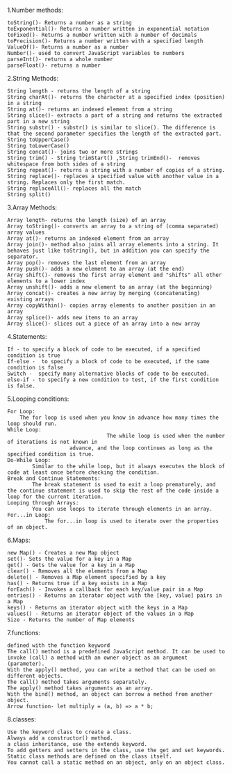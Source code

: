
1.Number methods:

    toString()- Returns a number as a string 
    toExponential()- Returns a number written in exponential notation 
    toFixed()- Returns a number written with a number of decimals
    toPrecision()- Returns a number written with a specified length 
    ValueOf()- Returns a number as a number
    Number()- used to convert JavaScript variables to numbers
    parseInt()- returns a whole number
    parseFloat()- returns a number

2.String Methods:

    String length - returns the length of a string
    String charAt()- returns the character at a specified index (position) in a string
    String at()- returns an indexed element from a string
    String slice()- extracts a part of a string and returns the extracted part in a new string
    String substr() - substr() is similar to slice(). The difference is that the second parameter specifies the length of the extracted part.
    String toUpperCase()
    String toLowerCase() 
    String concat()- joins two or more strings
    String trim() - String trimStart() ,String trimEnd()-  removes whitespace from both sides of a string
    String repeat()- returns a string with a number of copies of a string.
    String replace()- replaces a specified value with another value in a string. Replaces only the first match.
    String replaceAll()- replaces all the match
    String split()

3.Array Methods:

    Array length- returns the length (size) of an array
    Array toString()- converts an array to a string of (comma separated) array values
    Array at()- returns an indexed element from an array 
    Array join()- method also joins all array elements into a string. It behaves just like toString(), but in addition you can specify the separator. 
    Array pop()- removes the last element from an array 
    Array push()- adds a new element to an array (at the end) 	
    Array shift()- removes the first array element and "shifts" all other elements to a lower index
    Array unshift()- adds a new element to an array (at the beginning)
    Array concat()- creates a new array by merging (concatenating) existing arrays
    Array copyWithin()- copies array elements to another position in an array 
    Array splice()- adds new items to an array
    Array slice()- slices out a piece of an array into a new array

4.Statements:

    If - to specify a block of code to be executed, if a specified condition is true
    If-else -  to specify a block of code to be executed, if the same condition is false
    Switch -  specify many alternative blocks of code to be executed.
    else-if - to specify a new condition to test, if the first condition is false.

5.Looping conditions:

    For Loop: 
        The for loop is used when you know in advance how many times the loop should run.
    While Loop:
                                    The while loop is used when the number of iterations is not known in   
                        advance, and the loop continues as long as the specified condition is true. 
    Do-While Loop: 
            Similar to the while loop, but it always executes the block of code at least once before checking the condition.
    Break and Continue Statements: 
            The break statement is used to exit a loop prematurely, and the continue statement is used to skip the rest of the code inside a loop for the current iteration. 
    Looping through Arrays: 
            You can use loops to iterate through elements in an array.  
    For...in Loop: 
                The for...in loop is used to iterate over the properties of an object. 

6.Maps:

    new Map() - Creates a new Map object 
    set()- Sets the value for a key in a Map 
    get() - Gets the value for a key in a Map
    clear() - Removes all the elements from a Map 
    delete() - Removes a Map element specified by a key 
    has() -	Returns true if a key exists in a Map 
    forEach() - Invokes a callback for each key/value pair in a Map 
    entries() - Returns an iterator object with the [key, value] pairs in a Map
    keys() - Returns an iterator object with the keys in a Map 
    values() - Returns an iterator object of the values in a Map
    Size - Returns the number of Map elements

7.functions:

    defined with the function keyword
    The call() method is a predefined JavaScript method. It can be used to invoke (call) a method with an owner object as an argument (parameter).
    With the apply() method, you can write a method that can be used on different objects.
    The call() method takes arguments separately. 
    The apply() method takes arguments as an array.
    With the bind() method, an object can borrow a method from another object.
    Arrow function- let multiply = (a, b) => a * b;

8.classes:

    Use the keyword class to create a class.
    Always add a constructor() method.
    a class inheritance, use the extends keyword.
    To add getters and setters in the class, use the get and set keywords.
    Static class methods are defined on the class itself. 
    You cannot call a static method on an object, only on an object class.
